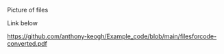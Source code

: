 Picture of files

Link below

https://github.com/anthony-keogh/Example_code/blob/main/filesforcode-converted.pdf
